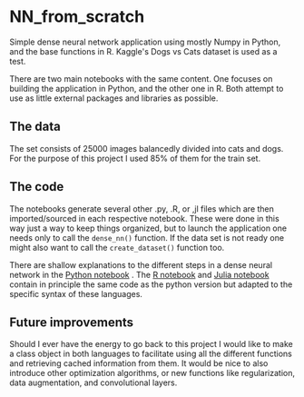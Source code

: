 # NN_from_scratch
Simple dense neural network application using mostly Numpy in Python, and the base functions in R. Kaggle's Dogs vs Cats dataset is used as a test.

There are two main notebooks with the same content. One focuses on building the application in Python, and the other one in R. Both attempt to use as
little external packages and libraries as possible.

## The data

The set consists of 25000 images balancedly divided into cats and dogs. For the purpose of this project I used 85% of them for the train set.

## The code
The notebooks generate several other .py, .R, or ,jl files which are then imported/sourced in each respective notebook. These were done in this way just a way
to keep things organized, but to launch the application one needs only to call the `dense_nn()` function. If the data set is not ready one might also want 
to call the `create_dataset()` function too.

There are shallow explanations to the different steps in a dense neural network in the [Python notebook](https://github.com/williantleite/NN_from_scratch/blob/main/Python-NN%20from%20Scratch.ipynb) . The [R notebook](https://github.com/williantleite/NN_from_scratch/blob/main/R-NN%20from%20Scratch.ipynb) and [Julia notebook](https://github.com/williantleite/NN_from_scratch/blob/main/Julia-NN%20from%20Scratch.ipynb) contain in principle the same code as the python version but adapted to the specific syntax of these languages.

## Future improvements
Should I ever have the energy to go back to this project I would like to make a class object in both languages to facilitate using all the different functions and 
retrieving cached information from them. It would be nice to also introduce other optimization algorithms, or new functions like regularization, data augmentation, 
and convolutional layers.
